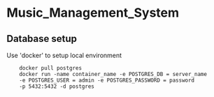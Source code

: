 # Music_Management_System

## Database setup

Use 'docker' to setup local environment

		docker pull postgres
		docker run -name container_name -e POSTGRES_DB = server_name 
		-e POSTGRES_USER = admin -e POSTGRES_PASSWORD = password
		-p 5432:5432 -d postgres